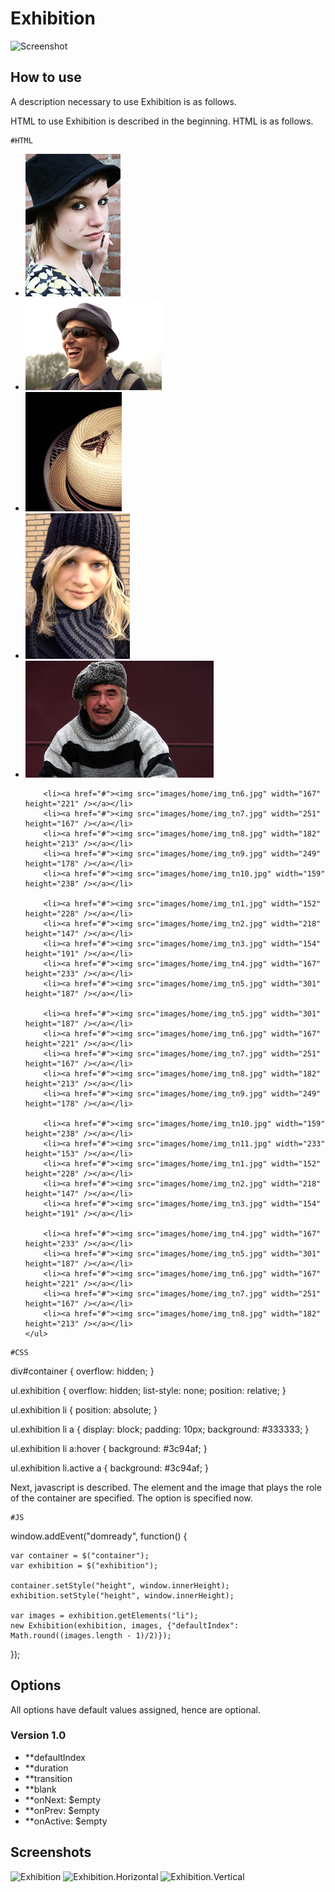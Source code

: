 Exhibition
===========

![Screenshot](http://holyshared.github.com/Exhibition/images/screenshot.jpg)

How to use
----------

A description necessary to use Exhibition is as follows.

HTML to use Exhibition is described in the beginning. 
HTML is as follows. 

	#HTML
<div id="container">
	<ul id="exhibition" class="exhibition">
		<li><a href="#"><img src="images/home/img_tn1.jpg" width="152" height="228" /></a></li>
		<li><a href="#"><img src="images/home/img_tn2.jpg" width="218" height="147" /></a></li>
		<li><a href="#"><img src="images/home/img_tn3.jpg" width="154" height="191" /></a></li>
		<li><a href="#"><img src="images/home/img_tn4.jpg" width="167" height="233" /></a></li>
		<li><a href="#"><img src="images/home/img_tn5.jpg" width="301" height="187" /></a></li>

		<li><a href="#"><img src="images/home/img_tn6.jpg" width="167" height="221" /></a></li>
		<li><a href="#"><img src="images/home/img_tn7.jpg" width="251" height="167" /></a></li>
		<li><a href="#"><img src="images/home/img_tn8.jpg" width="182" height="213" /></a></li>
		<li><a href="#"><img src="images/home/img_tn9.jpg" width="249" height="178" /></a></li>
		<li><a href="#"><img src="images/home/img_tn10.jpg" width="159" height="238" /></a></li>

		<li><a href="#"><img src="images/home/img_tn1.jpg" width="152" height="228" /></a></li>
		<li><a href="#"><img src="images/home/img_tn2.jpg" width="218" height="147" /></a></li>
		<li><a href="#"><img src="images/home/img_tn3.jpg" width="154" height="191" /></a></li>
		<li><a href="#"><img src="images/home/img_tn4.jpg" width="167" height="233" /></a></li>
		<li><a href="#"><img src="images/home/img_tn5.jpg" width="301" height="187" /></a></li>

		<li><a href="#"><img src="images/home/img_tn5.jpg" width="301" height="187" /></a></li>
		<li><a href="#"><img src="images/home/img_tn6.jpg" width="167" height="221" /></a></li>
		<li><a href="#"><img src="images/home/img_tn7.jpg" width="251" height="167" /></a></li>
		<li><a href="#"><img src="images/home/img_tn8.jpg" width="182" height="213" /></a></li>
		<li><a href="#"><img src="images/home/img_tn9.jpg" width="249" height="178" /></a></li>

		<li><a href="#"><img src="images/home/img_tn10.jpg" width="159" height="238" /></a></li>
		<li><a href="#"><img src="images/home/img_tn11.jpg" width="233" height="153" /></a></li>
		<li><a href="#"><img src="images/home/img_tn1.jpg" width="152" height="228" /></a></li>
		<li><a href="#"><img src="images/home/img_tn2.jpg" width="218" height="147" /></a></li>
		<li><a href="#"><img src="images/home/img_tn3.jpg" width="154" height="191" /></a></li>

		<li><a href="#"><img src="images/home/img_tn4.jpg" width="167" height="233" /></a></li>
		<li><a href="#"><img src="images/home/img_tn5.jpg" width="301" height="187" /></a></li>
		<li><a href="#"><img src="images/home/img_tn6.jpg" width="167" height="221" /></a></li>
		<li><a href="#"><img src="images/home/img_tn7.jpg" width="251" height="167" /></a></li>
		<li><a href="#"><img src="images/home/img_tn8.jpg" width="182" height="213" /></a></li>
	</ul>
</div>


	#CSS
div#container {
	overflow: hidden;
}

ul.exhibition {
	overflow: hidden;
	list-style: none;
	position: relative;
}

ul.exhibition li {
	position: absolute;
}

ul.exhibition li a {
	display: block;
	padding: 10px;
	background: #333333;
}

ul.exhibition li a:hover {
	background: #3c94af;
}

ul.exhibition li.active a {
	background: #3c94af;
}

Next, javascript is described. 
The element and the image that plays the role of the container are specified. 
The option is specified now.

	#JS
window.addEvent("domready", function() {

	var container = $("container");
	var exhibition = $("exhibition");

	container.setStyle("height", window.innerHeight);
	exhibition.setStyle("height", window.innerHeight);
	
	var images = exhibition.getElements("li");
	new Exhibition(exhibition, images, {"defaultIndex": Math.round((images.length - 1)/2)});

});

Options
-------

All options have default values assigned, hence are optional.

### Version 1.0

* **defaultIndex
* **duration
* **transition
* **blank
* **onNext: $empty
* **onPrev: $empty
* **onActive: $empty


Screenshots
-----------

![Exhibition](http://holyshared.github.com/Exhibition/images/exhibition.jpg)
![Exhibition.Horizontal](http://holyshared.github.com/Exhibition/images/exhibition-horizontal.jpg)
![Exhibition.Vertical](http://holyshared.github.com/Exhibition/images/exhibition-vertical.jpg)
